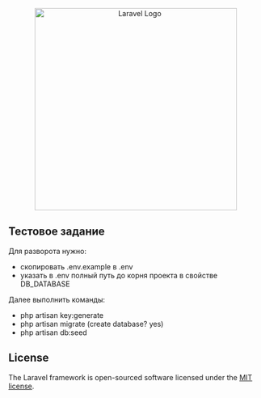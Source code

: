 <p align="center"><a href="https://laravel.com" target="_blank"><img src="https://raw.githubusercontent.com/laravel/art/master/logo-lockup/5%20SVG/2%20CMYK/1%20Full%20Color/laravel-logolockup-cmyk-red.svg" width="400" alt="Laravel Logo"></a></p>

## Тестовое задание

Для разворота нужно:
- скопировать .env.example в .env 
- указать в .env полный путь до корня проекта в свойстве DB_DATABASE

Далее выполнить команды:
- php artisan key:generate
- php artisan migrate (create database? yes)
- php artisan db:seed

## License

The Laravel framework is open-sourced software licensed under the [MIT license](https://opensource.org/licenses/MIT).
